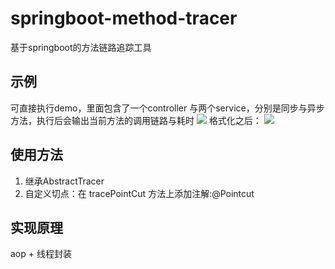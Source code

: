 # springboot-method-tracer
基于springboot的方法链路追踪工具
## 示例
可直接执行demo，里面包含了一个controller 与两个service，分别是同步与异步方法，执行后会输出当前方法的调用链路与耗时
![](https://i.loli.net/2021/09/12/wN6a2xXmWYetdL5.png)
格式化之后：
![](https://i.loli.net/2021/09/12/Bd2MlRIDmgQbNKw.png)
## 使用方法
1. 继承AbstractTracer
2. 自定义切点：在 tracePointCut 方法上添加注解:@Pointcut

## 实现原理
aop + 线程封装
